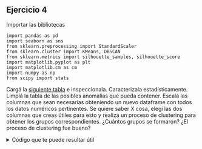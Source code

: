 ## Ejercicio 4

Importar las bibliotecas

```python3
import pandas as pd
import seaborn as sns
from sklearn.preprocessing import StandardScaler
from sklearn.cluster import KMeans, DBSCAN
from sklearn.metrics import silhouette_samples, silhouette_score
import matplotlib.pyplot as plt 
import matplotlib.cm as cm 
import numpy as np
from scipy import stats
```

Cargá la [siguiente tabla](https://raw.githubusercontent.com/AJVelezRueda/Fundamentos_de_informatica/master/Ciencia_de_datos/practicos/recursos/practico4.csv) e inspeccionala.
Caracterizala estadísticamente.
Limpíá la tabla de las posibles anomalías que pueda contener.
Escalá las columnas que sean necesarias obteniendo un nuevo dataframe con todos los datos numéricos pertinentes.
Se quiere saber X cosa, elegí las dos columnas que creas útiles para esto y realizá un proceso de clustering para obtener los grupos correspondientes.
¿Cuántos grupos se formaron?
¿El proceso de clustering fue bueno?

<details>
  <summary>Código que te puede resultar útil</summary>
  
  > Distribución
  
  ```python
  sns.histplot(data = df, x = "columna", binwidth=10, kde = True)
  # el binwidth depende de la cantidad de datos, a mayor cantidad de datos, más grande el binwidth
  ``` 
  
  > Escalado

  ```python
  scaler = StandardScaler()
  df_escalado = scaler.fit_transform(df)
  ```
  
  > Inercias según número de grupos

  ```python
  def inercias_por_k():
    inercias = {}
    for i in range(1,11):
        kmeans = KMeans(n_clusters = i, init="random", n_init=10, max_iter=300, random_state=123457)
        kmeans.fit(df_escalado)
        inercias[i] = kmeans.inertia_
    return inercias
  ```

  > Silhouette

  ```python
  silhouette_avg = silhouette_score(df_escalado, kmeans.labels_)
  sample_silhouette_values = silhouette_samples(df_escalado, kmeans.labels_)

  def graficarSilhouette (k, labels, sample_silhouette_values, silhouette_avg):
    fig, ax1 = plt.subplots(1, 1)
    y_lower = 10
    for i in range(k):
        ith_cluster_silhouette_values = \
            sample_silhouette_values[labels == i]

        ith_cluster_silhouette_values.sort()

        size_cluster_i = ith_cluster_silhouette_values.shape[0]
        y_upper = y_lower + size_cluster_i

        color = cm.nipy_spectral(float(i) / k)
        ax1.fill_betweenx(np.arange(y_lower, y_upper), 0, ith_cluster_silhouette_values, facecolor=color, edgecolor=color, alpha=0.7)
        ax1.text(-0.05, y_lower + 0.5 * size_cluster_i, str(i))
        y_lower = y_upper + 10

    ax1.set_title("Plot del silhouette de cada cluster")
    ax1.set_xlabel("Coeficiente de silhouette")
    ax1.set_ylabel("Etiqueta del cluster")
    ax1.axvline(x=silhouette_avg, color="red", linestyle="--")
    ax1.set_yticks([])

    graficarSilhouette (k, kmeans.labels_, sample_silhouette_values, silhouette_avg)
  ```


</details>
